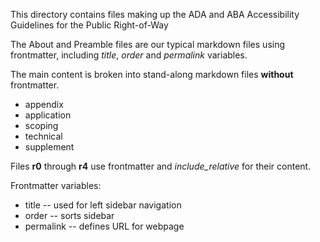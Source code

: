 This directory contains files making up the ADA and ABA Accessibility Guidelines for the Public Right-of-Way

The About and Preamble files are our typical markdown files using frontmatter, including _title_, _order_ and _permalink_ variables.

The main content is broken into stand-along markdown files **without** frontmatter.
- appendix
- application
- scoping
- technical
- supplement

Files **r0** through **r4** use frontmatter and *include_relative* for their content.

Frontmatter variables:
- title -- used for left sidebar navigation
- order -- sorts sidebar
- permalink -- defines URL for webpage

